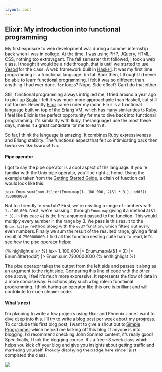 ```yaml
---
layout: post
---
```

## Elixir: My introduction into functional programming

My first exposure to web development was during a summer internship back when I was in college. At the time, I was using PHP, JQuery, HTML, CSS, nothing too extravagant. The fall semester that followed, I took a web class. I thought it would be a ride through, that is until we started to use [Yesod](http://www.yesodweb.com) for the class. A web framework built in [Haskell](https://www.haskell.org). It was my first time programming in a functional language: brutal. Back then, I thought I’d never be able to learn functional programming. I felt it was so different than anything I had ever done. `for` loops? Nope. Side effect? Can't do that either.

Still, functional programming always intrigued me, I tried around a year ago to pick up [Scala](http://www.scala-lang.org/). I felt it was much more approachable than Haskell, but still not for me. Recently [Elixir](http://elixir-lang.org) came under my radar. Elixir is a functional language built on top of the [Erlang](https://www.erlang.org/) VM, which has many similarities to Ruby. I feel like Elixir is the perfect opportunity for me to dive back into functional programming. It's similarity with Ruby, the language I use the most these days, makes it a great candidate for me to learn it.

So far, I think the language is amazing. It combines Ruby expressiveness and Erlang stability. The functional aspect that felt so intimidating back then feels now like hours of fun.

#### Pipe operator

I got to say the pipe operator is a cool aspect of the language. If you're familiar with the Unix pipe operator, you'll be right at home. Using the example taken from the [Getting Started Guide](http://elixir-lang.org/getting-started/enumerables-and-streams.html#the-pipe-operator), a chain of function call would look like this:

```
iex> Enum.sum(Enum.filter(Enum.map(1..100_000, &(&1 * 3)), odd?))
7500000000
```

Not too friendly to read uh? First, we're creating a range of numbers with `1..100_000`. Next, we're passing it through `Enum.map` giving it a method `&(&1 * 3)`. In this case `&1` is the first argument passed to the function. This would multiply every number in the range by 3. We pass in this result to the `Enum.filter` method along with the `odd?` function, which filters out every even numbers. Finally we sum the result of the resulted range, giving a final result of `7500000000`. I find all this function nesting quite hard to read, let's see how the pipe operator helps:

{% highlight elixir %}
iex> 1..100_000 |> Enum.map(&(&1 * 3)) |> Enum.filter(odd?) |> Enum.sum
7500000000
{% endhighlight %}

The pipe operator takes the output from the left side and passes it along as an argument to the right side. Comparing this line of code with the other one above, I feel it’s much more expressive. It represents the flow of data in a more concise way. Functions play such a big role in functional programming. I think having an operator like this one is brilliant and will contribute to much cleaner code.

#### What's next
I’m planning to write a few projects using Elixir and Phoenix since I want to dive deep into this. I’ll try to write a blog post per week about my progress. To conclude this first blog post, I want to give a shout out to [Simple Programmer](http://simpleprogrammer.com) which helped me kicking off this blog. If anyone is into blogging, I’d recommend checking John Sonmez content, it's really good! Specifically, I took the blogging course. It's a free ~3 week class which helps you kick off your blog and give you insights about getting traffic and marketing yourself. Proudly displaying the badge here since I just completed the class.

<a href="http://simpleprogrammer.com/2015/03/02/my-free-blogging-course-is-getting-unbelievable-results/"><img src="http://simpleprogrammer.com/wp-content/uploads/2015/04/badge.png"></a>
